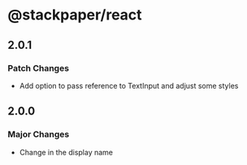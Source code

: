# @stackpaper/react

## 2.0.1

### Patch Changes

- Add option to pass reference to TextInput and adjust some styles

## 2.0.0

### Major Changes

- Change in the display name
